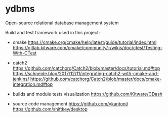 # ydbms
Open-source relational database management system 

Build and test framework used in this project:

* cmake
https://cmake.org/cmake/help/latest/guide/tutorial/index.html
https://gitlab.kitware.com/cmake/community/-/wikis/doc/ctest/Testing-With-CTest

* catch2
https://github.com/catchorg/Catch2/blob/master/docs/tutorial.md#top
https://schneide.blog/2017/12/11/integrating-catch2-with-cmake-and-jenkins/
https://github.com/catchorg/Catch2/blob/master/docs/cmake-integration.md#top

* builds and module tests visualization
https://github.com/Kitware/CDash

* source code management
https://github.com/ykantoni/
https://github.com/shiftkey/desktop
